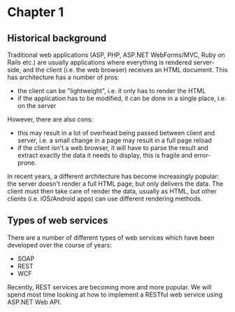 # Chapter 1

## Historical background

Traditional web applications (ASP, PHP, ASP.NET WebForms/MVC, Ruby on Rails etc.) are usually applications where everything is rendered server-side, and the client (i.e. the web browser) receives an HTML document. This has architecture has a number of pros:

* the client can be "lightweight", i.e. it only has to render the HTML
* if the application has to be modified, it can be done in a single place, i.e. on the server

However, there are also cons:

* this may result in a lot of overhead being passed between client and server, i.e. a small change in a page may result in a full page reload
* if the client isn't a web browser, it will have to parse the result and extract exactly the data it needs to display, this is fragile and error-prone.

In recent years, a different architecture has become increasingly popular: the server doesn't render a full HTML page, but only delivers the data. The client must then take care of render the data, usually as HTML, but other clients (i.e. iOS/Android apps) can use different rendering methods.

## Types of web services

There are a number of different types of web services which have been developed over the course of years:

* SOAP
* REST
* WCF

Recently, REST services are becoming more and more popular. We will spend most time looking at how to implement a RESTful web service using ASP.NET Web API.
